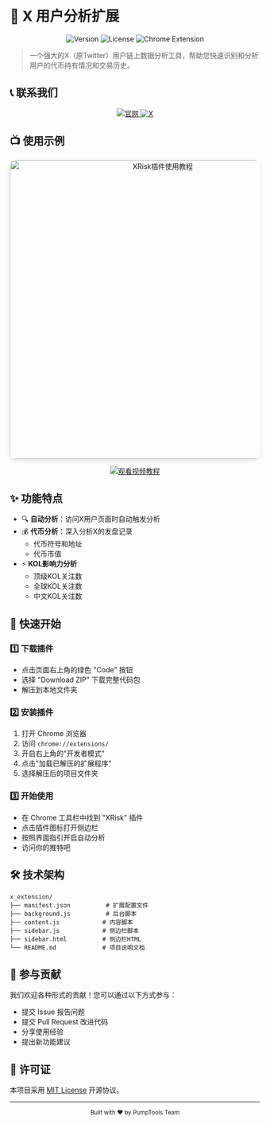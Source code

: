 # 🚀 X 用户分析扩展

<div align="center">
  <img src="https://img.shields.io/badge/Version-1.0-blue" alt="Version">
  <img src="https://img.shields.io/badge/License-MIT-green" alt="License">
  <img src="https://img.shields.io/badge/Chrome-Extension-yellow" alt="Chrome Extension">
</div>

> 一个强大的X（原Twitter）用户链上数据分析工具，帮助您快速识别和分析用户的代币持有情况和交易历史。

## 📞 联系我们

<div align="center">
  <a href="https://pumptools.me/">
    <img src="https://img.shields.io/badge/官网-x-extension.com-blue" alt="官网">
  </a>
  <a href="https://x.com/pumptools_me">
    <img src="https://img.shields.io/badge/X-@x_extension-black" alt="X">
  </a>
</div>

## 📺 使用示例

<div align="center">
  <a href="https://www.youtube.com/watch?v=JH4oIUfcg60">
    <img src="https://img.youtube.com/vi/JH4oIUfcg60/maxresdefault.jpg" alt="XRisk插件使用教程" width="600" style="border-radius: 10px; box-shadow: 0 4px 8px rgba(0,0,0,0.1);">
  </a>
  <p>
    <a href="https://www.youtube.com/watch?v=JH4oIUfcg60">
      <img src="https://img.shields.io/badge/观看视频教程-FF0000?style=for-the-badge&logo=youtube&logoColor=white" alt="观看视频教程">
    </a>
  </p>
</div>

## ✨ 功能特点

- 🔍 **自动分析**：访问X用户页面时自动触发分析
- 💰 **代币分析**：深入分析X的发盘记录
  - 代币符号和地址
  - 代币市值
- ⚡ **KOL影响力分析**
  - 顶级KOL关注数
  - 全球KOL关注数
  - 中文KOL关注数

## 🚀 快速开始

### 1️⃣ 下载插件
- 点击页面右上角的绿色 "Code" 按钮
- 选择 "Download ZIP" 下载完整代码包
- 解压到本地文件夹

### 2️⃣ 安装插件
1. 打开 Chrome 浏览器
2. 访问 `chrome://extensions/`
3. 开启右上角的"开发者模式"
4. 点击"加载已解压的扩展程序"
5. 选择解压后的项目文件夹

### 3️⃣ 开始使用
- 在 Chrome 工具栏中找到 "XRisk" 插件
- 点击插件图标打开侧边栏
- 按照界面指引开启自动分析
- 访问你的推特吧

## 🛠️ 技术架构

```
x_extension/
├── manifest.json          # 扩展配置文件
├── background.js          # 后台脚本
├── content.js            # 内容脚本
├── sidebar.js            # 侧边栏脚本
├── sidebar.html          # 侧边栏HTML
└── README.md             # 项目说明文档
```

## 🤝 参与贡献

我们欢迎各种形式的贡献！您可以通过以下方式参与：

- 提交 Issue 报告问题
- 提交 Pull Request 改进代码
- 分享使用经验
- 提出新功能建议

## 📄 许可证

本项目采用 [MIT License](LICENSE) 开源协议。

---

<div align="center">
  <sub>Built with ❤️ by PumpTools Team</sub>
</div>
